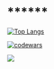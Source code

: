 # ******

[![Top Langs](https://github-readme-stats.vercel.app/api/top-langs/?username=dimmkan)](https://github.com/dimmkan/github-readme-stats)

[![codewars](https://www.codewars.com/users/dimmkan/badges/large)](https://www.codewars.com/users/dimmkan)

<img src="https://cr-ss-service.azurewebsites.net/api/ScreenShot?widget=summary&username=dimmkan&badges=3&show-avatar=false&style=--header-bg-color:%23002;--border-radius:2px"/>
